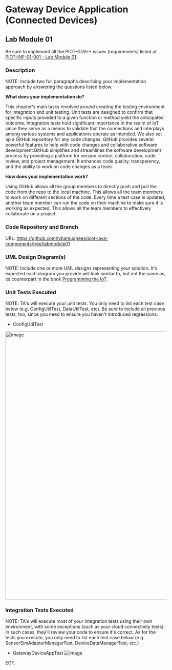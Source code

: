 # Gateway Device Application (Connected Devices)

## Lab Module 01

Be sure to implement all the PIOT-GDA-* issues (requirements) listed at [PIOT-INF-01-001 - Lab Module 01](https://github.com/orgs/programming-the-iot/projects/1#column-9974937).

### Description

NOTE: Include two full paragraphs describing your implementation approach by answering the questions listed below.

**What does your implementation do?**

This chapter's main tasks revolved around creating the testing environment for integration and unit testing. Unit tests are designed to confirm that specific inputs provided to a given function or method yield the anticipated outcome. Integration tests hold significant importance in the realm of IoT since they serve as a means to validate that the connections and interplays among various systems and applications operate as intended. We also set up a GitHub repository for any code changes. GitHub provides several powerful features to help with code changes and collaborative software development.GitHub simplifies and streamlines the software development process by providing a platform for version control, collaboration, code review, and project management. It enhances code quality, transparency, and the ability to work on code changes as a team. 

**How does your implementation work?**

Using GitHub allows all the group members to directly push and pull the code from the repo to the local machine. This allows all the team members to work on different sections of the code. Every time a test case is updated, another team member can run the code on their machine to make sure it is working as expected. This allows all the team members to effectively collaborate on a project.
### Code Repository and Branch

URL: https://github.com/lybamughees/piot-java-components/tree/labmodule01

### UML Design Diagram(s)

NOTE: Include one or more UML designs representing your solution. It's expected each
diagram you provide will look similar to, but not the same as, its counterpart in the
book [Programming the IoT](https://learning.oreilly.com/library/view/programming-the-internet/9781492081401/).


### Unit Tests Executed

NOTE: TA's will execute your unit tests. You only need to list each test case below
(e.g. ConfigUtilTest, DataUtilTest, etc). Be sure to include all previous tests, too,
since you need to ensure you haven't introduced regressions.

- ConfigUtilTest
<img width="837" alt="image" src="https://github.com/lybamughees/book-exercise-docs/assets/66569488/33889b0f-5abf-49dc-a9cd-5ba9e0756588">


### Integration Tests Executed

NOTE: TA's will execute most of your integration tests using their own environment, with
some exceptions (such as your cloud connectivity tests). In such cases, they'll review
your code to ensure it's correct. As for the tests you execute, you only need to list each
test case below (e.g. SensorSimAdapterManagerTest, DeviceDataManagerTest, etc.)

- GatewayDeviceAppTest
![image](https://github.com/lybamughees/book-exercise-docs/assets/66569488/c27b3580-56cc-4537-8e18-1647a6a2834c)

EOF.
